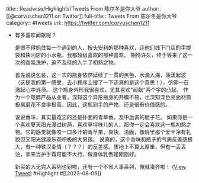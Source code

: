 title:: Readwise/Highlights/Tweets From 陈尔冬是你大爷
author:: [[@corvuschen1211 on Twitter]]
full-title:: Tweets From 陈尔冬是你大爷
category:: #tweets
url:: https://twitter.com/corvuschen1211

- 有多喜欢闻献呢？
  
  是恨不得抓住每一个遇到的人，按头安利的那种喜欢，连他们线下门店的手提袋和快闪店的小水瓶，我都超级喜欢的那种喜欢。
  期待许久，终于等来了这一次的香氛洗护，迫不及待的入手了初熟之物。
  
  首先说说包装，这一次的瓶身依然延续了一贯的黑色，水滴入海，荡漾起波（这是我的第一感受，去小程序上搜了一下还真的是这个意思！），仿佛一石激起心中涟漪。
  这个瓶身外形我很喜欢，尤其喜欢“闻献”两个字的凸起。
  作为一个电商产品从业者，深知这个异形瓶身的开模不易，也深知深色亮面材质极易磨花不良率极高，因此，这瓶到手的产物，还是很有价值感的。
  
  说说香味，其实最难忘的还是扑面的青草香，及中后调的栀子花。
  如果你是一个喜欢夏天阳光漫过树荫，喜欢草坪味儿的人，那你一定会喜欢这一瓶初熟之物。它的感觉就像咬一口多汁的青苹果，爽快，清脆，像班里那个爱干净有礼貌但又阳光健康乐观积极的大男孩。
  说真的，这个香味和瓶子的气质反差感极大，有一种铁汉柔情（？？？）的反差感。质地上不算太厚重，但有一丢丢油，拿来当护手霜可能不大行，做身体乳倒是刚刚好。
  
  新买的人无完人系列也到啦，还有一个不省人事系列，俺就凑齐啦！ ([View Tweet](https://twitter.com/corvuschen1211/status/1684564599700611074)) #Highlight #[[2023-08-09]]